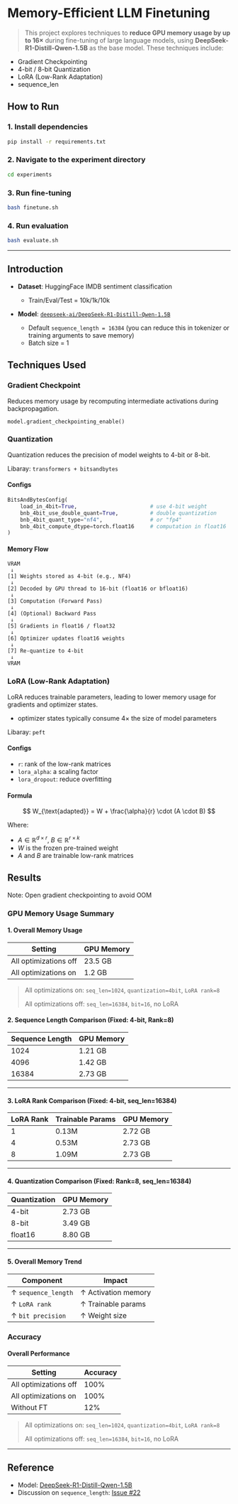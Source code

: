 # Memory-Efficient LLM Finetuning

> This project explores techniques to **reduce GPU memory usage by up to 16×** during fine-tuning of large language models, using **DeepSeek-R1-Distill-Qwen-1.5B** as the base model. These techniques include:

* Gradient Checkpointing
* 4-bit / 8-bit Quantization
* LoRA (Low-Rank Adaptation)
* sequence_len

## How to Run

### 1. Install dependencies

```bash
pip install -r requirements.txt
```

### 2. Navigate to the experiment directory

```bash
cd experiments
```

### 3. Run fine-tuning

```bash
bash finetune.sh
```

### 4. Run evaluation

```bash
bash evaluate.sh
```

---

## Introduction

* **Dataset**: HuggingFace IMDB sentiment classification
  * Train/Eval/Test = 10k/1k/10k
* **Model**: [`deepseek-ai/DeepSeek-R1-Distill-Qwen-1.5B`](https://huggingface.co/deepseek-ai/DeepSeek-R1-Distill-Qwen-1.5B)

  * Default `sequence_length = 16384` (you can reduce this in tokenizer or training arguments to save memory)
  * Batch size = 1

## Techniques Used

### Gradient Checkpoint
Reduces memory usage by recomputing intermediate activations during backpropagation.

`model.gradient_checkpointing_enable()`

### Quantization 
Quantization reduces the precision of model weights to 4-bit or 8-bit.

Libaray: `transformers + bitsandbytes`

#### Configs

```python
BitsAndBytesConfig(
    load_in_4bit=True,                       # use 4-bit weight
    bnb_4bit_use_double_quant=True,          # double quantization
    bnb_4bit_quant_type="nf4",               # or "fp4"
    bnb_4bit_compute_dtype=torch.float16     # computation in float16
)
```

#### Memory Flow
```
VRAM
 ↓
[1] Weights stored as 4-bit (e.g., NF4)
 ↓
[2] Decoded by GPU thread to 16-bit (float16 or bfloat16)
 ↓
[3] Computation (Forward Pass)
 ↓
[4] (Optional) Backward Pass
 ↓
[5] Gradients in float16 / float32
 ↓
[6] Optimizer updates float16 weights
 ↓
[7] Re-quantize to 4-bit
 ↓
VRAM
```

###  LoRA (Low-Rank Adaptation)
LoRA reduces trainable parameters, leading to lower memory usage for gradients and optimizer states.
* optimizer states typically consume 4× the size of model parameters 

Libaray: `peft`

#### Configs
* `r`: rank of the low-rank matrices
* `lora_alpha`: a scaling factor
* `lora_dropout`: reduce overfitting

#### Formula

$$
W_{\text{adapted}} = W + \frac{\alpha}{r} \cdot (A \cdot B)
$$

Where:

* $A \in \mathbb{R}^{d \times r}$, $B \in \mathbb{R}^{r \times k}$
* $W$ is the frozen pre-trained weight
* $A$ and $B$ are trainable low-rank matrices

## Results

Note: Open gradient checkpointing to avoid OOM

### GPU Memory Usage Summary

#### 1. Overall Memory Usage

| Setting               | GPU Memory |
| --------------------- | -------- |
| All optimizations off | 23.5 GB  |
| All optimizations on  | 1.2 GB   |

> All optimizations on: `seq_len=1024`, `quantization=4bit`, `LoRA rank=8`
>
> All optimizations off: `seq_len=16384`, `bit=16`, no LoRA

#### 2. Sequence Length Comparison (Fixed: 4-bit, Rank=8)

| Sequence Length | GPU Memory |
| --------------- | ---------- |
| 1024            | 1.21 GB     |
| 4096            | 1.42 GB     |
| 16384           | 2.73 GB    |

---

#### 3. LoRA Rank Comparison (Fixed: 4-bit, seq\_len=16384)

| LoRA Rank | Trainable Params | GPU Memory |
| --------- | ---------------- | ---------- |
| 1         | 0.13M            | 2.72 GB    |
| 4         | 0.53M            | 2.73 GB    |
| 8         | 1.09M            | 2.73 GB    |

---

#### 4. Quantization Comparison (Fixed: Rank=8, seq\_len=16384)

| Quantization | GPU Memory |
| ------------ | ---------- |
| 4-bit        | 2.73 GB    |
| 8-bit        | 3.49 GB    |
| float16      | 8.80 GB     |

---

#### 5. Overall Memory Trend

| Component           | Impact              |
| ------------------- | ------------------- |
| ↑ `sequence_length` | ↑ Activation memory |
| ↑ `LoRA rank`       | ↑ Trainable params  |
| ↑ `bit precision`   | ↑ Weight size       |

### Accuracy

#### Overall Performance

| Setting               | Accuracy |
| --------------------- | -------- |
| All optimizations off | 100% |
| All optimizations on  | 100% |
| Without FT  | 12%   |

> All optimizations on: `seq_len=1024`, `quantization=4bit`, `LoRA rank=8`
>
> All optimizations off: `seq_len=16384`, `bit=16`, no LoRA

---

## Reference

* Model: [DeepSeek-R1-Distill-Qwen-1.5B](https://huggingface.co/deepseek-ai/DeepSeek-R1-Distill-Qwen-1.5B)
* Discussion on `sequence_length`: [Issue #22](https://huggingface.co/deepseek-ai/DeepSeek-R1-Distill-Qwen-1.5B/discussions/22)
